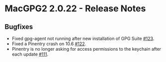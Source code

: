 MacGPG2 2.0.22 - Release Notes
===============================

Bugfixes
--------
* Fixed gpg-agent not running after new installation of GPG Suite [#123](https://gpgtools.lighthouseapp.com/projects/66001/tickets/123-error-after-key-creation-in-gpg-keychain-access).
* Fixed a Pinentry crash on 10.6 [#122](https://gpgtools.lighthouseapp.com/projects/66001/tickets/122-pinentry-crashes-on-106-since-imageforresource-is-only-available-from-107-up).
* Pinentry is no longer asking for access permissions to the keychain after each update [#111](https://gpgtools.lighthouseapp.com/projects/66001/tickets/111-pinentry-mac-should-not-require-the-user-to-give-it-access-to-keychain-after-each-update).
